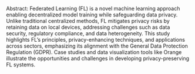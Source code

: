 Abstract: Federated Learning (FL) is a novel machine learning approach enabling decentralized model training while safeguarding data privacy. Unlike traditional centralized methods, FL mitigates privacy risks by retaining data on local devices, addressing challenges such as data security, regulatory compliance, and data heterogeneity. This study highlights FL’s principles, privacy-enhancing techniques, and applications across sectors, emphasizing its alignment with the General Data Protection Regulation (GDPR). Case studies and data visualization tools like Orange illustrate the opportunities and challenges in developing privacy-preserving FL systems.
